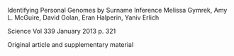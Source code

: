 Identifying Personal Genomes by Surname Inference
Melissa Gymrek, Amy L. McGuire, David Golan, Eran Halperin, Yaniv Erlich

Science Vol 339 January 2013 p. 321

Original article and supplementary material
